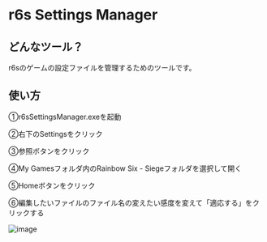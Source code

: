 # r6s Settings Manager

## どんなツール？
r6sのゲームの設定ファイルを管理するためのツールです。

## 使い方
①r6sSettingsManager.exeを起動

②右下のSettingsをクリック

③参照ボタンをクリック

④My Gamesフォルダ内のRainbow Six - Siegeフォルダを選択して開く

⑤Homeボタンをクリック

⑥編集したいファイルのファイル名の変えたい感度を変えて「適応する」をクリックする


![image](https://github.com/Himabitoo/r6sSettingsManager/assets/94416199/ff025051-bd12-4db3-a6f1-4b519a5f027c)

